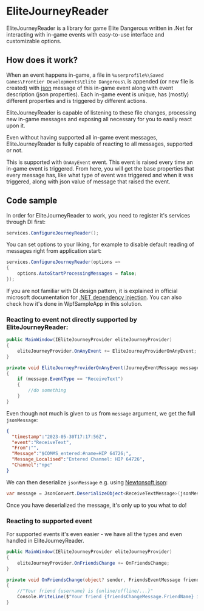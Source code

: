 ﻿# EliteJourneyReader
EliteJourneyReader is a library for game Elite Dangerous written in .Net for interacting with in-game events with easy-to-use interface and customizable options.

## How does it work? 
When an event happens in-game, a file in `%userprofile%\Saved Games\Frontier Developments\Elite Dangerous\` is appended (or new file is created) with [json](https://json-schema.org/learn/getting-started-step-by-step) message of this in-game event along with event description (json properties).
Each in-game event is unique, has (mostly) different properties and is triggered by different actions. 

EliteJourneyReader is capable of listening to these file changes, processing new in-game messages and exposing all necessary for you to easily react upon it.

Even without having supported all in-game event messages, EliteJourneyReader is fully capable of reacting to all messages, supported or not.

This is supported with `OnAnyEvent` event. This event is raised every time an in-game event is triggered. 
From here, you will get the base properties that every message has, like what type of event was triggered and when it was triggered,
along with json value of message that raised the event.

## Code sample
In order for EliteJourneyReader to work, you need to register it's services through DI first:
```C#
services.ConfigureJourneyReader();
```

You can set options to your liking, for example to disable default reading of messages right from application start:

```C#
services.ConfigureJourneyReader(options =>
{
    options.AutoStartProcessingMessages = false;
});
```
If you are not familiar with DI design pattern, it is explained in official microsoft documentation for [.NET dependency injection](https://learn.microsoft.com/en-us/dotnet/core/extensions/dependency-injection).
You can also check how it's done in <c>WpfSampleApp</c> in this solution. 

### Reacting to event not directly supported by EliteJourneyReader:

```C#
public MainWindow(IEliteJourneyProvider eliteJourneyProvider)
{
    eliteJourneyProvider.OnAnyEvent += EliteJourneyProviderOnAnyEvent;
}

private void EliteJourneyProviderOnAnyEvent(JourneyEventMessage message, string jsonMessage)
{
    if (message.EventType == "ReceiveText")
    {
        //do something
    }
}
```

Even though not much is given to us from ``message`` argument, we get the full ``jsonMessage``:
```json
{ 
  "timestamp":"2023-05-30T17:17:56Z", 
  "event":"ReceiveText", 
  "From":"", 
  "Message":"$COMMS_entered:#name=HIP 64726;", 
  "Message_Localised":"Entered Channel: HIP 64726", 
  "Channel":"npc"
}
```

We can then deserialize ``jsonMessage`` e.g. using [Newtonsoft json](https://www.newtonsoft.com/json):
```C#
var message = JsonConvert.DeserializeObject<ReceiveTextMessage>(jsonMessage);
```

Once you have deserialized the message, it's only up to you what to do!

### Reacting to supported event
For supported events it's even easier - we have all the types and even handled in EliteJourneyReader.

```C#
public MainWindow(IEliteJourneyProvider eliteJourneyProvider)
{
    eliteJourneyProvider.OnFriendsChange += OnFriendsChange;
}

private void OnFriendsChange(object? sender, FriendsEventMessage friendsChangeMessage)
{
    //"Your friend {username} is {online/offline/...}"
    Console.WriteLine($"Your friend {friendsChangeMessage.FriendName} is {friendsChangeMessage.Status}!");
}
```
